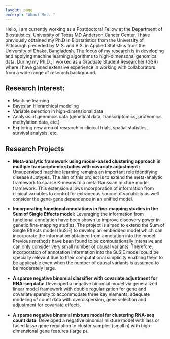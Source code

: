 ```yaml
---
layout: page
excerpt: "About Me..."
---
```

Hello, I am currently working as a Postdoctoral Fellow at the Department of Biostatistics, University of Texas MD Anderson Cancer Center. I have previously obtained my Ph.D in Biostatistics from the University of Pittsburgh preceded by M.S. and B.S. in Applied Statistics from the University of Dhaka, Bangladesh. The focus of my research is in developing and applying machine learning algorithms to high-dimensonal genomics data. During my Ph.D., I worked as a Graduate Student Researcher (GSR) where I have gained extensive experience in working with collaborators from a wide range of research background. 


## Research Interest:

- Machine learning
- Bayesian Hierarchical modeling
- Variable selection in high-dimensional data
- Analysis of genomics data (genetical data, transcriptomics, proteomics, methylation data, etc.)
- Exploring new area of research in clinical trials, spatial statistics, survival analysis, etc.

## Research Projects

- **Meta-analytic framework using model-based clustering approach in multiple transcriptomic studies with covariate adjustment :** Unsupervised machine learning remains an important role identifying disease subtypes. The aim of this project is to extend the meta-analytic framework to sparse K-means to a meta Gaussian mixture model framework. This extension allows incorporation of information from clinical variables to control for extraneous source of variability as well consider the gene-gene dependence in an unified model.

- **Incorporating functional annotations in fine-mapping studies in the Sum of Single Effects model:** Leveraging the information from functional annotation have been shown to improve discovery power in genetic fine-mapping studies. The project is aimed to extend the Sum of Single Effects model (SuSiE) to develop an embedded model which can incorporate the information obtained from annotation into the model. Previous methods have been found to be computationally intensive and can only consider very small number of causal variants. Therefore, incorporation of annotation information into the SuSiE model could be specially relevant due to their computational simplicity enabling them to be applicable even when the number of causal variants is assumed to be moderately large. 

- **A sparse negative binomial classifier with covariate adjustment for RNA-seq data:** Developed a negative binomial model via generalized linear model framework with double regularization for gene and covariate sparsity to accommodate three key elements: adequate modeling of count data with overdispersion, gene selection and adjustment for covariate effects.

- **A sparse negative binomial mixture model for clustering RNA-seq count data:** Developed a negative binomial mixture model with lass or fused lasso gene regulation to cluster samples (small n) with high-dimensional gene features (large p). 


